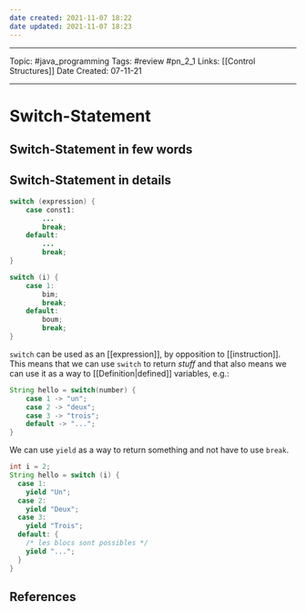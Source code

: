 ```yaml
---
date created: 2021-11-07 18:22
date updated: 2021-11-07 18:23
---
```


---

Topic: #java_programming
Tags: #review #pn_2_1
Links: [[Control Structures]]
Date Created: 07-11-21

---

# Switch-Statement

## Switch-Statement in few words

## Switch-Statement in details

```java
switch (expression) {
	case const1:
		...
		break;
	default:
		...
		break;
}

switch (i) {
	case 1:
		bim;
		break;
	default:
		boum;
		break;
}
```

`switch` can be used as an [[expression]], by opposition to [[instruction]]. This means that we can use `switch` to return _stuff_ and that also means we can use it as a way to [[Definition|defined]] variables, e.g.:

```java
String hello = switch(number) {
	case 1 -> "un";
	case 2 -> "deux";
	case 3 -> "trois";
	default -> "...";
}
```

We can use `yield` as a way to return something and not have to use `break`.

```java
int i = 2;
String hello = switch (i) {
  case 1:
    yield "Un";
  case 2:
    yield "Deux";
  case 3:
    yield "Trois";
  default: {
    /* les blocs sont possibles */
    yield "...";
  }
}
```

## References
